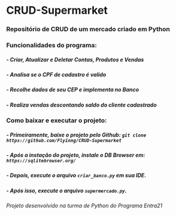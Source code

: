 # CRUD-Supermarket

### Repositório de CRUD de um mercado criado em Python

### Funcionalidades do programa:

##### - Criar, Atualizar e Deletar Contas, Produtos e Vendas

##### - Analisa se o CPF de cadastro é valido

##### - Recolhe dados de seu CEP e implementa no Banco 

##### - Realiza vendas descontando saldo do cliente cadastrado

### Como baixar e executar o projeto:

##### - Primeiramente, baixe o projeto pelo Github: ``git clone https://github.com/Flyinng/CRUD-Supermarket``

##### - Após a instação do projeto, instale o DB Browser em: ``https://sqlitebrowser.org/``

##### - Depois, execute o arquivo ``criar_banco.py`` em sua IDE.

##### - Após isso, execute o arquivo ``supermercado.py``.

###### _Projeto desenvolvido na turma de Python do Programa Entra21_

